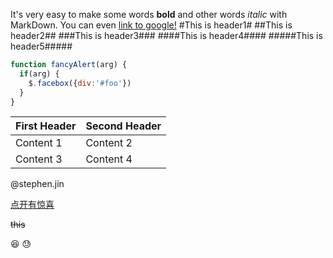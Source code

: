 It's very easy to make some words **bold** and other words *italic* with MarkDown.
You can even [link to google!](http://google.com)
#This is header1#
##This is header2##
###This is header3###
####This is header4####
#####This is header5#####
```javascript
function fancyAlert(arg) {
  if(arg) {
    $.facebox({div:'#foo'})
  }
}
```
First Header    |    Second Header
----------------|-----------------
  Content 1     |      Content 2
  Content 3     |      Content 4

@stephen.jin

[点开有惊喜](https://github.com/stephenjin-sj/stephen.github.io.git)

~~this~~

:laughing:&nbsp;:sweat:

